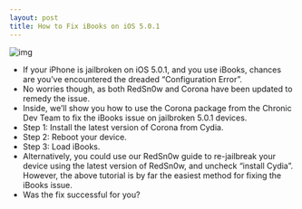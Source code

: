 ```yaml
---
layout: post
title: How to Fix iBooks on iOS 5.0.1
---
```

![img](http://media.idownloadblog.com/wp-content/uploads/2012/01/Fix-iBooks-5.0.1-e1326821825847.jpg)
* If your iPhone is jailbroken on iOS 5.0.1, and you use iBooks, chances are you’ve encountered the dreaded “Configuration Error”.
* No worries though, as both RedSn0w and Corona have been updated to remedy the issue.
* Inside, we’ll show you how to use the Corona package from the Chronic Dev Team to fix the iBooks issue on jailbroken 5.0.1 devices.
* Step 1: Install the latest version of Corona from Cydia.
* Step 2: Reboot your device.
* Step 3: Load iBooks.
* Alternatively, you could use our RedSn0w guide to re-jailbreak your device using the latest version of RedSn0w, and uncheck “install Cydia”. However, the above tutorial is by far the easiest method for fixing the iBooks issue.
* Was the fix successful for you?

